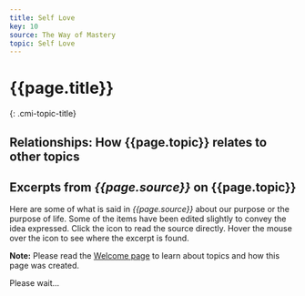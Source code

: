 ```yaml
---
title: Self Love
key: 10
source: The Way of Mastery
topic: Self Love
---
```


# {{page.title}}
{: .cmi-topic-title}

## Relationships: How {{page.topic}} relates to other topics

## Excerpts from <em>{{page.source}}</em> on {{page.topic}}

Here are some of what is said in *{{page.source}}* about our purpose or the purpose of life. Some
of the items have been edited slightly to convey the idea expressed. Click the <i class="linkify icon"></i>
icon to read the source directly. Hover the mouse over the icon to see where the excerpt is found.

**Note:** Please read the [Welcome page](/t/wom/topics/welcome/) to learn about topics and how this page
was created.

<div class="ui basic segments topic-summary-list">
  <div class="ui loading segment">
    <p>Please wait...</p>
  </div>
</div>


